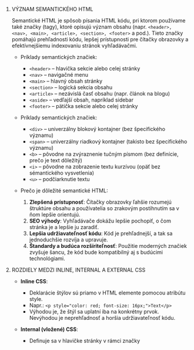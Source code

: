 1. VÝZNAM SEMANTICKÉHO HTML

   Semantické HTML je spôsob písania HTML kódu, pri ktorom používame také značky (tagy), ktoré opisujú význam obsahu (napr. ```<header>, <nav>, <main>, <article>, <section>, <footer>``` a pod.). Tieto značky pomáhajú prehľadnosti kódu, lepšej prístupnosti pre čítačky obrazovky a efektívnejšiemu indexovaniu stránok vyhľadávačmi.

   - Príklady semantických značiek:
     - ```<header>``` – hlavička sekcie alebo celej stránky
     - ```<nav>``` – navigačné menu
     - ```<main>``` – hlavný obsah stránky
     - ```<section>``` – logická sekcia obsahu
     - ```<article>``` – nezávislá časť obsahu (napr. článok na blogu)
     - ```<aside>``` – vedľajší obsah, napríklad sidebar
     - ```<footer>``` – pätička sekcie alebo celej stránky

   - Príklady semantických značiek:
     - ```<div>``` – univerzálny blokový kontajner (bez špecifického významu)
     - ```<span>``` – univerzálny riadkový kontajner (takisto bez špecifického významu)
     - ```<b>``` – pôvodne na zvýraznenie tučným písmom (bez definície, prečo je text dôležitý)
     - ```<i>``` – pôvodne na zobrazenie textu kurzívou (opäť bez sémantického vysvetlenia)
     - ```<u>``` – podčiarknutie textu

   - Prečo je dôležité semantické HTML:
     1. **Zlepšená prístupnosť**: Čítačky obrazovky ľahšie rozumejú štruktúre obsahu a používatelia so zrakovým postihnutím sa v ňom lepšie orientujú.
     2. **SEO výhody**: Vyhľadávače dokážu lepšie pochopiť, o čom stránka je a lepšie ju zaradiť.
     3. **Lepšia udržiavateľnosť kódu**: Kód je prehľadnejší, a tak sa jednoduchšie rozvíja a upravuje.
     4. **Štandardy a budúca rozšíriteľnosť**: Použitie moderných značiek zvyšuje šancu, že kód bude kompatibilný aj s budúcimi technológiami.

3. ROZDIELY MEDZI INLINE, INTERNAL A EXTERNAL CSS

   - **Inline CSS**:
     - Deklarácie štýlov sú priamo v HTML elemente pomocou atribútu style.
     - Napr.: ```<p style="color: red; font-size: 16px;">Text</p>```
     - Výhodou je, že štýl sa uplatní iba na konkrétny prvok. Nevýhodou je neprehľadnosť a horšia udržiavateľnosť kódu.

   - **Internal (vložené) CSS**:
     - Definuje sa v hlavičke stránky v rámci značky <style>.
     - Napr.:
     ```html
       <head>
         <style>
           p {
             color: blue;
             font-size: 18px;
           }
         </style>
       </head>
     ```
     - Výhodou je, že všetky štýly sú na jednej stránke. Nevýhodou je, že sa štýly dajú použiť len na danú stránku a pri viacerých stránkach je to menej efektívne.

   - **External (externé) CSS**:
     - Používa sa samostatný súbor (napr. styles.css), ktorý sa linkuje v hlavičke HTML súboru.
     - Napr.:
      ```html
        <head>
         <link rel="stylesheet" href="styles.css">
       </head>
       ```
     - Výhodou je jednoduchšia údržba štýlov pre celý web a rýchlejšie načítavanie (keďže prehliadač môže stylesheet cacheovať). Je to považované za najlepšie riešenie vo väčšine prípadov.

   - **Prečo použiť external CSS**:
     1. **Čistota kódu**: HTML a CSS sú oddelené, kód je prehľadný.
     2. **Opätovná použiteľnosť**: Jeden CSS súbor na viac stránok.
     3. **Jednoduchá údržba**: Zmena v jednom CSS súbore sa prejaví na všetkých stránkach.
     4. **Rýchlosť načítania**: Prehliadač si štýlový súbor môže stiahnuť a uložiť do vyrovnávacej pamäte (cache).

4. ČO SÚ MEDIA QUERIES A AKO ZABEZPEČIŤ RESPONSIVITU

   **Media queries** v CSS umožňujú aplikovať rôzne štýly v závislosti od vlastností zariadenia (napr. šírka obrazovky). Používajú sa pre responzívny dizajn, aby stránka vyzerala dobre na mobiloch, tabletoch, notebookoch či veľkých monitoroch.

   - **Základný príklad**:
     ```css
     /* Východiskové štýly platia pre všetky zariadenia */
     body {
       margin: 0;
       font-family: Arial, sans-serif;
     }

     /* Pre zariadenia, ktoré majú šírku menšiu ako 768px (napr. mobilné telefóny) */
     @media (max-width: 768px) {
       body {
         background-color: lightblue;
       }
       nav {
         display: none;
       }
     }
     ```

   - **Ako funguje responzivita**:
     1. Najprv sa nastaví základný štýl (desktop-first alebo mobile-first).
     2. Potom pomocou media queries upravujeme rozloženie pre rôzne šírky obrazovky (breakpointy).
     3. Zabezpečíme, aby dôležité prvky boli čitateľné a použiteľné na všetkých zariadeniach.

5. ROZDIEL MEDZI document.querySelector() A document.querySelectorAll()

   - **document.querySelector(selektor)**:
     - Vráti prvý element v dokumente, ktorý zodpovedá zadanému CSS selektoru.
     - Napr. `document.querySelector(".btn")` vráti prvý element s triedou "btn".
     - Vhodné, keď potrebujete manipulovať s jedným konkrétnym prvkom.

   - **document.querySelectorAll(selektor)**:
     - Vráti statický NodeList, čiže kolekciu všetkých prvkov zodpovedajúcich selektoru.
     - Napr. `document.querySelectorAll("li")` vráti všetky <li> elementy na stránke.
     - Ideálne, keď chcete pracovať s viacerými prvkami naraz (napr. zmena štýlu, textu, pridávanie event listenerov).

   - document.getElementById("idPrvku")
     - Vráti element, ktorý má jedinečný atribút id (napr. document.getElementById("header")).
     - Vracia vždy iba jeden prvok (lebo hodnota id by mala byť jedinečná v rámci celej stránky).
     - Funguje rýchlejšie ako querySelector(), keďže prehliadač hľadá priamo konkrétne id (nie cez selektor).
       

   - **Kedy použiť každý**:
     1. querySelector() – ak manipuluješ len s jedným (prvým nájdeným) prvkom.
     2. querySelectorAll() – ak potrebuješ získať a upraviť viac prvkov naraz (napr. pridanie triedy všetkým prvkom).
     3. getElementById() – ak je na stránke element s jedinečným ID a potrebujete ho rýchlo získať.

6. HLAVNÉ VÝHODY REACTU A ZÁKLADNÝ PRÍKLAD KOMPONENTU

   - **Hlavné výhody použitia Reactu**:
     1. **Komponentovo orientovaná architektúra**: Aplikácia je rozdelená na menšie, znovupoužiteľné časti (komponenty).
     2. **Virtuálny DOM**: React optimalizuje aktualizácie na základe rozdielov vo virtuálnom DOMe, čím zlepšuje výkon.
     3. **Jednosmerný tok dát (unidirectional data flow)**: Dáta tečú smerom z rodiča na dieťa, čo zjednodušuje debugovanie a udržiavateľnosť.
     4. **Bohatá ekosystémová podpora**: K dispozícii je množstvo knižníc a nástrojov (React Router, Redux, atď.).
     5. **Veľká komunita**: Veľa riešení, tutoriálov, podpory.

   - **Základný príklad použitia komponentu v Reacte** (JavaScript, ES6+):
     ```jsx
     import React from "react";

     // Definícia funkcionálneho komponentu
     function HelloWorld(props) {
       return <h1>Ahoj, {props.name}!</h1>;
     }

     // Hlavná aplikácia
     function App() {
       return (
         <div>
           <HelloWorld name="Svet" />
           <HelloWorld name="Peter" />
         </div>
       );
     }

     export default App;
     ```
     - V tomto príklade máme funkcionálny komponent *HelloWorld*, ktorý prijíma *props* (vlastnosti).
     - Komponent *App* využíva viac inštancií (komponentov) *HelloWorld* a tým demonštruje opakované použitie.
     - Po preložení (pomocou nástrojov ako Vite, Create React App či Webpack) sa aplikácia zobrazí v prehliadači.

